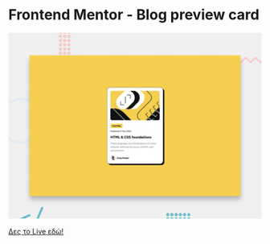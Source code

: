 # Frontend Mentor - Blog preview card

![Design preview for the Blog preview card coding challenge](./design/desktop-preview.jpg)

[Δες το Live εδώ!]( https://gakrita.github.io/Frontend-Mentor--Blog-preview-card/)

